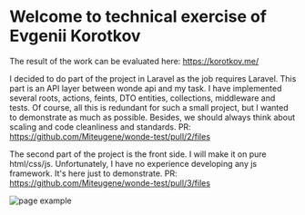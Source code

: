 # Welcome to technical exercise of Evgenii Korotkov

The result of the work can be evaluated here: https://korotkov.me/

I decided to do part of the project in Laravel as the job requires Laravel. 
This part is an API layer between wonde api and my task. 
I have implemented several roots, actions, feints, DTO entities, collections, middleware and tests.
Of course, all this is redundant for such a small project, but I wanted to demonstrate as much as possible. 
Besides, we should always think about scaling and code cleanliness and standards.
PR: https://github.com/Miteugene/wonde-test/pull/2/files

The second part of the project is the front side. 
I will make it on pure html/css/js. 
Unfortunately, I have no experience developing any js framework.
It's here just to demonstrate.
PR: https://github.com/Miteugene/wonde-test/pull/3/files

![page example](https://github.com/Miteugene/wonde-test/page.jpg)
